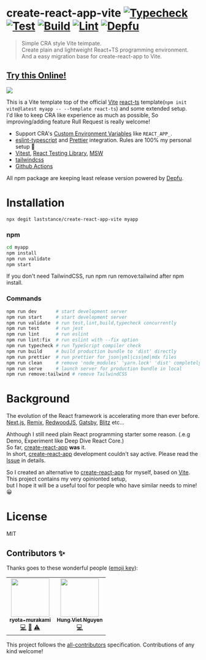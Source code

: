 # create-react-app-vite [![Typecheck](https://github.com/laststance/create-react-app-vite/actions/workflows/typecheck.yml/badge.svg)](https://github.com/laststance/vite-react-ts-alter/actions/workflows/typecheck.yml) [![Test](https://github.com/laststance/create-react-app-vite/actions/workflows/test.yml/badge.svg)](https://github.com/laststance/create-react-app-vite/actions/workflows/test.yml) [![Build](https://github.com/laststance/create-react-app-vite/actions/workflows/build.yml/badge.svg)](https://github.com/laststance/create-react-app-vite/actions/workflows/build.yml) [![Lint](https://github.com/laststance/create-react-app-vite/actions/workflows/lint.yml/badge.svg)](https://github.com/laststance/create-react-app-vite/actions/workflows/lint.yml) [![Depfu](https://badges.depfu.com/badges/6c7775918ccc8647160750e168617a65/overview.svg)](https://depfu.com/github/laststance/create-react-app-vite?project_id=32682)


> Simple CRA style Vite teimpate.  
> Create plain and lightweight React+TS programming environment.  
> And a easy migration base for create-react-app to Vite.

## [Try this Online!](https://codesandbox.io/p/github/laststance/create-react-app-vite/main?file=%2FREADME.md&workspace=%257B%2522activeFileId%2522%253A%2522clfgsr6q10016g2hjg3xq06lt%2522%252C%2522openFiles%2522%253A%255B%2522%252FREADME.md%2522%255D%252C%2522sidebarPanel%2522%253A%2522EXPLORER%2522%252C%2522gitSidebarPanel%2522%253A%2522COMMIT%2522%252C%2522spaces%2522%253A%257B%2522clfgsra1u000x3b6mbdjl3ahb%2522%253A%257B%2522key%2522%253A%2522clfgsra1u000x3b6mbdjl3ahb%2522%252C%2522name%2522%253A%2522Default%2522%252C%2522devtools%2522%253A%255B%257B%2522key%2522%253A%2522clfgsra1u000y3b6meoz3zcev%2522%252C%2522type%2522%253A%2522PROJECT_SETUP%2522%252C%2522isMinimized%2522%253Afalse%257D%252C%257B%2522type%2522%253A%2522PREVIEW%2522%252C%2522taskId%2522%253A%2522dev%2522%252C%2522port%2522%253A5173%252C%2522key%2522%253A%2522clfgss4o700dz3b6mz869sru3%2522%252C%2522isMinimized%2522%253Afalse%257D%252C%257B%2522type%2522%253A%2522TASK_LOG%2522%252C%2522taskId%2522%253A%2522dev%2522%252C%2522key%2522%253A%2522clfgss3ug00ba3b6mpaataz0k%2522%252C%2522isMinimized%2522%253Afalse%257D%255D%257D%257D%252C%2522currentSpace%2522%253A%2522clfgsra1u000x3b6mbdjl3ahb%2522%252C%2522spacesOrder%2522%253A%255B%2522clfgsra1u000x3b6mbdjl3ahb%2522%255D%252C%2522hideCodeEditor%2522%253Afalse%257D)

<a href="https://codesandbox.io/p/github/laststance/create-react-app-vite/main?file=%2FREADME.md&workspace=%257B%2522activeFileId%2522%253A%2522clfgsr6q10016g2hjg3xq06lt%2522%252C%2522openFiles%2522%253A%255B%2522%252FREADME.md%2522%255D%252C%2522sidebarPanel%2522%253A%2522EXPLORER%2522%252C%2522gitSidebarPanel%2522%253A%2522COMMIT%2522%252C%2522spaces%2522%253A%257B%2522clfgsra1u000x3b6mbdjl3ahb%2522%253A%257B%2522key%2522%253A%2522clfgsra1u000x3b6mbdjl3ahb%2522%252C%2522name%2522%253A%2522Default%2522%252C%2522devtools%2522%253A%255B%257B%2522key%2522%253A%2522clfgsra1u000y3b6meoz3zcev%2522%252C%2522type%2522%253A%2522PROJECT_SETUP%2522%252C%2522isMinimized%2522%253Afalse%257D%252C%257B%2522type%2522%253A%2522PREVIEW%2522%252C%2522taskId%2522%253A%2522dev%2522%252C%2522port%2522%253A5173%252C%2522key%2522%253A%2522clfgss4o700dz3b6mz869sru3%2522%252C%2522isMinimized%2522%253Afalse%257D%252C%257B%2522type%2522%253A%2522TASK_LOG%2522%252C%2522taskId%2522%253A%2522dev%2522%252C%2522key%2522%253A%2522clfgss3ug00ba3b6mpaataz0k%2522%252C%2522isMinimized%2522%253Afalse%257D%255D%257D%257D%252C%2522currentSpace%2522%253A%2522clfgsra1u000x3b6mbdjl3ahb%2522%252C%2522spacesOrder%2522%253A%255B%2522clfgsra1u000x3b6mbdjl3ahb%2522%255D%252C%2522hideCodeEditor%2522%253Afalse%257D"><img src="https://digital3.nyc3.cdn.digitaloceanspaces.com/ext.png" /></a>

This is a Vite template top of the official [Vite](https://vitejs.dev/) [react-ts](https://stackblitz.com/edit/vitejs-vite-is3dmk?file=index.html&terminal=dev) template(`npm init vite@latest myapp -- --template react-ts`) and some extended setup.  
I'd like to keep CRA like experience as much as possible, So improving/adding feature Rull Request is really welcome!

- Support CRA's [Custom Environment Variables](https://create-react-app.dev/docs/adding-custom-environment-variables/) like `REACT_APP_`. 
- [eslint-typescript](https://github.com/typescript-eslint/typescript-eslint) and [Prettier](https://prettier.io/) integration. Rules are 100% my personal setup 💅
- [Vitest](https://vitest.dev/), [React Testing Library](https://testing-library.com/docs/react-testing-library/intro/), [MSW](https://mswjs.io/)
- [tailwindcss](https://tailwindcss.com/)
- [Github Actions](https://github.com/features/actions)

All npm package are keeping least release version powered by [Depfu](https://depfu.com/).

# Installation

```
npx degit laststance/create-react-app-vite myapp
```



### npm

```sh
cd myapp
npm install
npm run validate
npm start
```

If you don't need TailwindCSS, run npm run remove:tailwind after npm install.

### Commands

```sh
npm run dev       # start development server
npm run start     # start development server
npm run validate  # run test,lint,build,typecheck concurrently
npm run test      # run jest
npm run lint      # run eslint
npm run lint:fix  # run eslint with --fix option
npm run typecheck # run TypeScript compiler check
npm run build     # build production bundle to 'dist' directly
npm run prettier  # run prettier for json|yml|css|md|mdx files
npm run clean     # remove 'node_modules' 'yarn.lock' 'dist' completely
npm run serve     # launch server for production bundle in local
npm run remove:tailwind # remove TailwindCSS
```


# Background

The evolution of the React framework is accelerating more than ever before.  
[Next.js](https://nextjs.org/), [Remix](https://remix.run/), [RedwoodJS](https://redwoodjs.com/), [Gatsby](https://www.gatsbyjs.com/), [Blitz](https://blitzjs.com/) etc...

Ahthough I still need plain React programming starter some reason. (.e.g Demo, Experiment like Deep Dive React Core.)  
So far, [create-react-app](https://github.com/facebook/create-react-app) **was** it.  
In short, [create-react-app](https://github.com/facebook/create-react-app) development couldn't say active. Please read the [Issue](https://github.com/facebook/create-react-app/issues/11180) in details.

So I created an alternative to [create-react-app](https://github.com/facebook/create-react-app) for myself, based on [Vite](https://github.com/facebook/create-react-app).  
This project contains my very opinionted setup,  
but I hope it will be a useful tool for people who have similar needs to mine! 😀

# License

MIT

## Contributors ✨

Thanks goes to these wonderful people ([emoji key](https://allcontributors.org/docs/en/emoji-key)):

<!-- ALL-CONTRIBUTORS-LIST:START - Do not remove or modify this section -->
<!-- prettier-ignore-start -->
<!-- markdownlint-disable -->
<table>
  <tr>
    <td align="center"><a href="http://ryota-murakami.github.io/"><img src="https://avatars1.githubusercontent.com/u/5501268?s=400&u=7bf6b1580b95930980af2588ef0057f3e9ec1ff8&v=4?s=100" width="100px;" alt=""/><br /><sub><b>ryota-murakami</b></sub></a><br /><a href="https://github.com/laststance/create-react-app-vite/commits?author=ryota-murakami" title="Code">💻</a> <a href="https://github.com/laststance/create-react-app-vite/commits?author=ryota-murakami" title="Documentation">📖</a> <a href="https://github.com/laststance/create-react-app-vite/commits?author=ryota-murakami" title="Tests">⚠️</a></td>
    <td align="center"><a href="https://hung.dev"><img src="https://avatars.githubusercontent.com/u/8603085?v=4?s=100" width="100px;" alt=""/><br /><sub><b>Hung Viet Nguyen</b></sub></a><br /><a href="https://github.com/laststance/create-react-app-vite/commits?author=nvh95" title="Code">💻</a></td>
  </tr>
</table>

<!-- markdownlint-restore -->
<!-- prettier-ignore-end -->

<!-- ALL-CONTRIBUTORS-LIST:END -->

This project follows the [all-contributors](https://github.com/all-contributors/all-contributors) specification. Contributions of any kind welcome!
